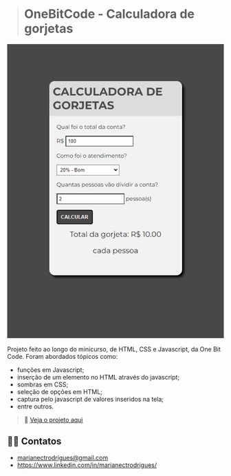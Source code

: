 > # OneBitCode - Calculadora de gorjetas

![preview](./.github/preview.png)

Projeto feito ao longo do minicurso, de HTML, CSS e Javascript, da One Bit Code. Foram abordados tópicos como:

- funções em Javascript;
- inserção de um elemento no HTML através do javascript;
- sombras em CSS;
- seleção de opções em HTML;
- captura pelo javascript de valores inseridos na tela;
- entre outros.

> 🔗 [Veja o projeto aqui](https://marianecr.github.io/start_na_carreira_OCB/)

## 👋🏼 Contatos

- marianectrodrigues@gmail.com
- https://www.linkedin.com/in/marianectrodrigues/
